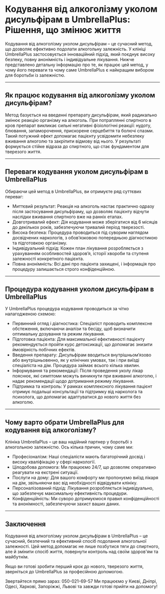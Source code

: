 
# Кодування від алкоголізму уколом дисульфірам в UmbrellaPlus: Рішення, що змінює життя

Кодування від алкоголізму уколом дисульфірам – це сучасний метод, що дозволяє ефективно подолати алкогольну залежність. У клініці UmbrellaPlus застосовується інноваційний підхід, який поєднує високу безпеку, повну анонімність і індивідуальне лікування. Нижче представлено детальну інформацію про те, як працює цей метод, у чому його переваги та чому саме UmbrellaPlus є найкращим вибором для боротьби із залежністю.

***

## Як працює кодування від алкоголізму уколом дисульфірам?

Метод базується на введенні препарату дисульфірам, який радикально змінює реакцію організму на алкоголь. При потраплянні спиртного в кров препарат викликає сильні негативні фізіологічні реакції: нудоту, блювання, запаморочення, прискорене серцебиття та болючі спазми. Такий потужний ефект допомагає пацієнту усвідомити небезпеку вживання алкоголю та закріпити відмову від нього. У результаті формується стійке відраза до спиртного, що стає фундаментом для тверезого життя.

***

## Переваги кодування уколом дисульфірам в UmbrellaPlus

Обираючи цей метод в UmbrellaPlus, ви отримуєте ряд суттєвих переваг:

* Миттєвий результат: Реакція на алкоголь настає практично одразу після застосування дисульфіраму, що дозволяє пацієнту відчути наслідки вживання спиртного вже на ранніх етапах.
* Довготривалий ефект: Дія кодування може зберігатися від 6 місяців до декількох років, забезпечуючи тривалий період тверезості.
* Висока безпека: Процедура проводиться під суворим наглядом досвідчених наркологів, з обов’язковою попередньою діагностикою та підготовкою організму.
* Індивідуальний підхід: Кожен план лікування розробляється з урахуванням особливостей здоров’я, історії хвороби та ступеня залежності конкретного пацієнта.
* Повна анонімність: Всі дані про пацієнта захищені, і інформація про процедуру залишається строго конфіденційною.

***

## Процедура кодування уколом дисульфірам в UmbrellaPlus

У UmbrellaPlus процедура кодування проводиться за чітко налагодженою схемою:

* Первинний огляд і діагностика: Спеціаліст проводить комплексне обстеження, включаючи аналізи та бесіду, щоб визначити оптимальну дозування та режим лікування.
* Підготовка пацієнта: Для максимальної ефективності пацієнту рекомендується пройти курс детоксикації, що допомагає знизити ймовірність побічних ефектів.
* Введення препарату: Дисульфірам вводиться внутрішньом’язово або внутрішньовенно, як у клінічних умовах, так і при виїзді спеціаліста на дім. Процедура займає всього кілька хвилин.
* Інформування та рекомендації: Після проведення уколу лікар пояснює, які симптоми можуть виникнути при вживанні алкоголю, і надає рекомендації щодо дотримання режиму лікування.
* Підтримка та контроль: У рамках комплексного лікування пацієнт отримує подальші консультації та підтримку від нарколога та психолога, що допомагає адаптуватися до нового життя без алкоголю.

***

## Чому варто обрати UmbrellaPlus для кодування від алкоголізму?

Клініка UmbrellaPlus – це ваш надійний партнер у боротьбі з алкогольною залежністю. Ось кілька причин, чому саме ми:

* Професіоналізм: Наші спеціалісти мають багаторічний досвід і високу кваліфікацію у сфері наркології.
* Цілодобова допомога: Ми працюємо 24/7, що дозволяє оперативно реагувати на екстрені ситуації.
* Послуги на дому: Для вашого комфорту ми пропонуємо виїзд лікаря на дім, звільняючи вас від необхідності відвідувати клініку.
* Персоналізований підхід: Лікування розробляється індивідуально, що забезпечує максимальну ефективність процедури.
* Конфіденційність: Ми суворо дотримуємося правил конфіденційності та анонімності, забезпечуючи захист ваших даних.

***

## Заключення

Кодування від алкоголізму уколом дисульфірам в UmbrellaPlus – це сучасний, безпечний та ефективний спосіб подолання алкогольної залежності. Цей метод допомагає не лише позбутися тяги до спиртного, але й змінити спосіб життя, повернути контроль над своїм здоров'ям та майбутнім.

Якщо ви готові зробити перший крок до нового, тверезого життя, зверніться до UmbrellaPlus за професійною допомогою.

 Звертайтеся прямо зараз: 050-021-69-57
 Ми працюємо у Києві, Дніпрі, Одесі, Харкові, Запоріжжі, Львові та завжди готові прийти на допомогу!
